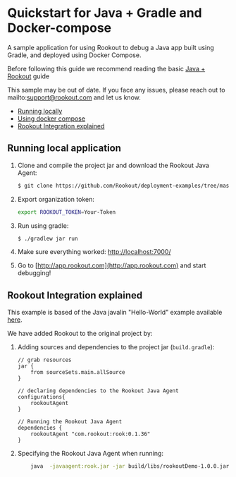 # Quickstart for Java + Gradle and Docker-compose

A sample application for using Rookout to debug a Java app built using Gradle, and deployed using Docker Compose.

Before following this guide we recommend reading the basic [Java + Rookout] guide

This sample may be out of date. If you face any issues, please reach out to mailto:support@rookout.com and let us know.

* [Running locally](#running-locally)
* [Using docker compose](#using-docker-compose)
* [Rookout Integration explained](#rookout-integration-explained)

## Running local application
1. Clone and compile the project jar and download the Rookout Java Agent:
     ```bash
    $ git clone https://github.com/Rookout/deployment-examples/tree/master/java-gradle
    ```
2. Export organization token:
     ```bash
     export ROOKOUT_TOKEN=Your-Token
     ```
3. Run using gradle:
    ```bash
    $ ./gradlew jar run
    ```
4. Make sure everything worked: [http://localhost:7000/](http://localhost:7000/)

5. Go to [http://app.rookout.com](http://app.rookout.com) and start debugging! 

## Rookout Integration explained

This example is based of the Java javalin "Hello-World" example available [here].

We have added Rookout to the original project by:
1. Adding sources and dependencies to the project jar (`build.gradle`):
    ```properties
    // grab resources
    jar {
        from sourceSets.main.allSource
    }
    
    // declaring dependencies to the Rookout Java Agent
    configurations{
        rookoutAgent
    }
    
    // Running the Rookout Java Agent
    dependencies {
        rookoutAgent "com.rookout:rook:0.1.36"
    }
    ```
2. Specifying the Rookout Java Agent when running:
    ```bash
        java  -javaagent:rook.jar -jar build/libs/rookoutDemo-1.0.0.jar
    ```

[Java + Rookout]: https://docs.rookout.com/docs/rooks-setup.html
[here]: https://github.com/tipsy/javalin/
[maven central]: https://mvnrepository.com/artifact/com.rookout/rook
